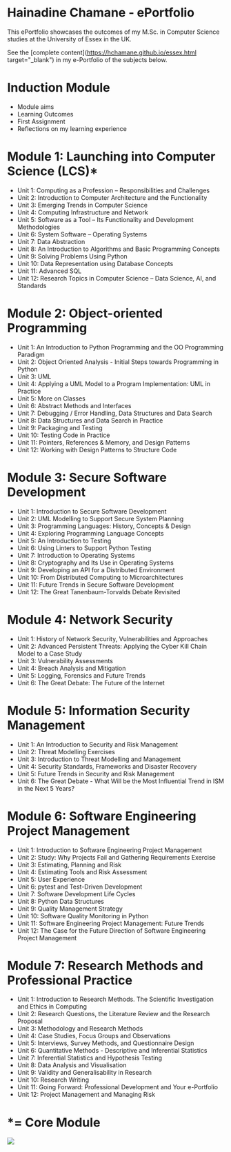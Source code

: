 # Hainadine Chamane - ePortfolio

This ePortfolio showcases the outcomes of my M.Sc. in Computer Science studies at the University of Essex in the UK.

See the [complete content](https://hchamane.github.io/essex.html target="_blank") in my e-Portfolio of the subjects below.

# Induction Module
- Module aims
- Learning Outcomes
- First Assignment
- Reflections on my learning experience

# Module 1: Launching into Computer Science (LCS)*

  - Unit 1: Computing as a Profession – Responsibilities and Challenges
  - Unit 2: Introduction to Computer Architecture and the Functionality
  - Unit 3: Emerging Trends in Computer Science
  - Unit 4: Computing Infrastructure and Network
  - Unit 5: Software as a Tool – Its Functionality and Development Methodologies
  - Unit 6: System Software – Operating Systems
  - Unit 7: Data Abstraction
  - Unit 8: An Introduction to Algorithms and Basic Programming Concepts
  - Unit 9: Solving Problems Using Python
  - Unit 10: Data Representation using Database Concepts
  - Unit 11: Advanced SQL
  - Unit 12: Research Topics in Computer Science – Data Science, AI, and Standards

# Module 2: Object-oriented Programming
  - Unit 1: An Introduction to Python Programming and the OO Programming Paradigm
  - Unit 2: Object Oriented Analysis - Initial Steps towards Programming in Python
  - Unit 3: UML
  - Unit 4: Applying a UML Model to a Program Implementation: UML in Practice
  - Unit 5: More on Classes
  - Unit 6: Abstract Methods and Interfaces
  - Unit 7: Debugging / Error Handling, Data Structures and Data Search
  - Unit 8: Data Structures and Data Search in Practice
  - Unit 9: Packaging and Testing
  - Unit 10: Testing Code in Practice
  - Unit 11: Pointers, References & Memory, and Design Patterns
  - Unit 12: Working with Design Patterns to Structure Code

# Module 3: Secure Software Development
  - Unit 1: Introduction to Secure Software Development
  - Unit 2: UML Modelling to Support Secure System Planning
  - Unit 3: Programming Languages: History, Concepts & Design
  - Unit 4: Exploring Programming Language Concepts
  - Unit 5: An Introduction to Testing
  - Unit 6: Using Linters to Support Python Testing
  - Unit 7: Introduction to Operating Systems
  - Unit 8: Cryptography and Its Use in Operating Systems
  - Unit 9: Developing an API for a Distributed Environment
  - Unit 10: From Distributed Computing to Microarchitectures
  - Unit 11: Future Trends in Secure Software Development
  - Unit 12: The Great Tanenbaum-Torvalds Debate Revisited

# Module 4: Network Security
  - Unit 1: History of Network Security, Vulnerabilities and Approaches
  - Unit 2: Advanced Persistent Threats: Applying the Cyber Kill Chain Model to a Case Study
  - Unit 3: Vulnerability Assessments
  - Unit 4: Breach Analysis and Mitigation
  - Unit 5: Logging, Forensics and Future Trends
  - Unit 6: The Great Debate: The Future of the Internet

# Module 5: Information Security Management
  - Unit 1: An Introduction to Security and Risk Management
  - Unit 2: Threat Modelling Exercises
  - Unit 3: Introduction to Threat Modelling and Management
  - Unit 4: Security Standards, Frameworks and Disaster Recovery
  - Unit 5: Future Trends in Security and Risk Management
  - Unit 6: The Great Debate - What Will be the Most Influential Trend in ISM in the Next 5 Years?

# Module 6: Software Engineering Project Management
  - Unit 1: Introduction to Software Engineering Project Management
  - Unit 2: Study: Why Projects Fail and Gathering Requirements Exercise
  - Unit 3: Estimating, Planning and Risk
  - Unit 4: Estimating Tools and Risk Assessment
  - Unit 5: User Experience
  - Unit 6: pytest and Test-Driven Development
  - Unit 7: Software Development Life Cycles
  - Unit 8: Python Data Structures
  - Unit 9: Quality Management Strategy
  - Unit 10: Software Quality Monitoring in Python
  - Unit 11: Software Engineering Project Management: Future Trends
  - Unit 12: The Case for the Future Direction of Software Engineering Project Management
    
# Module 7: Research Methods and Professional Practice
  - Unit 1: Introduction to Research Methods. The Scientific Investigation and Ethics in Computing
  - Unit 2: Research Questions, the Literature Review and the Research Proposal
  - Unit 3: Methodology and Research Methods
  - Unit 4: Case Studies, Focus Groups and Observations
  - Unit 5: Interviews, Survey Methods, and Questionnaire Design
  - Unit 6: Quantitative Methods - Descriptive and Inferential Statistics
  - Unit 7: Inferential Statistics and Hypothesis Testing
  - Unit 8: Data Analysis and Visualisation
  - Unit 9: Validity and Generalisability in Research
  - Unit 10: Research Writing
  - Unit 11: Going Forward: Professional Development and Your e-Portfolio
  - Unit 12: Project Management and Managing Risk

# *= Core Module


![](https://hit.yhype.me/github/profile?user_id=47830937)
